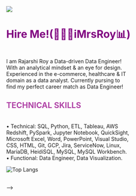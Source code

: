 <img src="https://media.licdn.com/dms/image/v2/D4E16AQHCq3Ptdj4Y1A/profile-displaybackgroundimage-shrink_350_1400/profile-displaybackgroundimage-shrink_350_1400/0/1725562569645?e=1730937600&v=beta&t=5l22YlaPKDCrL_CgnAsUt-JKYjFYW9kq2uxSumd1QXE">
<h1 style="color: purple;">Hire Me!(👩🏻‍💻iMrsRoy📊) </h1> <br>
I am Rajarshi Roy a Data-driven Data Engineer! <br>
With an analytical mindset & an eye for design. <br>
Experienced in the e-commerce, healthcare & IT <br>
domain as a data analyst. Currently pursing to <br>
find my perfect career match as Data Engineer! <br>

<h2 style="color: #b044a7;">TECHNICAL SKILLS </h1><br>
•	Technical:  SQL, Python, ETL, Tableau, AWS
<br>  Redshift, PySpark, Jupyter Notebook, QuickSight, <br>
	Microsoft Excel, Word, PowerPoint, Visual Studio, <br> CSS, HTML, Git, GCP, Jira, ServiceNow, Linux, <br> MariaDB, HeidiSQL, MySQL, MySQL Workbench.<br> 
•	Functional:  Data Engineer, Data Visualization.

![Top Langs](https://github-readme-stats.vercel.app/api/top-langs/?username=imrsroy)

</span>
<br>
<! --<img src="https://github-readme-stats.vercel.app/api?username=imrsroy&&show_icons=true&title_color=232122&icon_color=b044a7&text_color=b044a7&bg_color=ffffff"> -->
